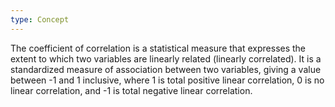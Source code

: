 ```yaml
---
type: Concept
---
```


The coefficient of correlation is a statistical measure that expresses the extent to which two variables are linearly related (linearly correlated). It is a standardized measure of association between two variables, giving a value between -1 and 1 inclusive, where 1 is total positive linear correlation, 0 is no linear correlation, and -1 is total negative linear correlation.